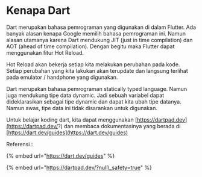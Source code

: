 # Kenapa Dart

Dart merupakan bahasa pemrograman yang digunakan di dalam Flutter. Ada banyak alasan kenapa Google memilih bahasa pemrograman ini. Namun alasan utamanya karena Dart mendukung JIT \(just in time compilation\) dan AOT \(ahead of time compilation\). Dengan begitu maka Flutter dapat menggunakan fitur Hot Reload. 

Hot Reload akan bekerja setiap kita melakukan perubahan pada kode. Setiap perubahan yang kita lakukan akan terupdate dan langsung terlihat pada emulator / handphone yang digunakan.

Dart merupakan bahasa pemrograman statically typed language. Namun juga mendukung tipe data dynamic. Jadi sebuah variabel dapat dideklarasikan sebagai tipe dynamic dan dapat kita ubah tipe datanya. Namun awas, tipe data ini tidak disarankan untuk digunakan.

Untuk belajar koding dart, kita dapat menggunakan [https://dartpad.dev](https://dartpad.dev/?) dan membaca dokumentasinya yang berada di [https://dart.dev/guides](https://dart.dev/guides)



Referensi :

{% embed url="https://dart.dev/guides" %}

{% embed url="https://dartpad.dev/?null\_safety=true" %}

